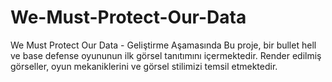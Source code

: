 # We-Must-Protect-Our-Data
We Must Protect Our Data - Geliştirme Aşamasında  Bu proje, bir bullet hell ve base defense oyununun ilk görsel tanıtımını içermektedir. Render edilmiş görseller, oyun mekaniklerini ve görsel stilimizi temsil etmektedir.
